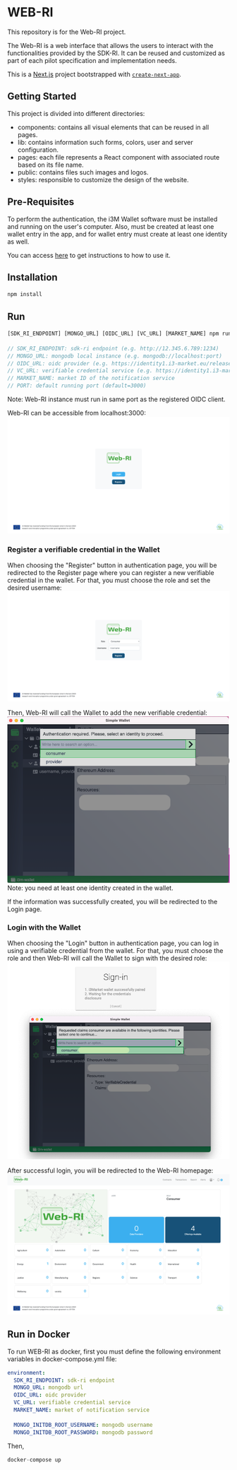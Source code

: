 # WEB-RI
This repository is for the Web-RI project.

The Web-RI is a web interface that allows the users to interact with the functionalities provided by the SDK-RI. It can be reused and customized as part of each pilot specification and implementation needs.

This is a [Next.js](https://nextjs.org/) project bootstrapped with [`create-next-app`](https://github.com/vercel/next.js/tree/canary/packages/create-next-app).

## Getting Started
This project is divided into different directories:
- components: contains all visual elements that can be reused in all pages.
- lib: contains information such forms, colors, user and server configuration.
- pages: each file represents a React component with associated route based on its file name.
- public: contains files such images and logos.
- styles: responsible to customize the design of the website.

## Pre-Requisites
To perform the authentication, the i3M Wallet software must be installed and running on the user's computer. Also, must be created at least one wallet entry in the app, and for wallet entry must create at least one identity as well.

You can access [here](https://i3-market.gitlab.io/code/backplane/backplane-api-gateway/backplane-api-specification/systems/trust-security-privacy/smart-wallet/wallet-desktop.html) to get instructions to how to use it.


## Installation
```javascript
npm install
```

## Run
```javascript
[SDK_RI_ENDPOINT] [MONGO_URL] [OIDC_URL] [VC_URL] [MARKET_NAME] npm run dev -- -p [PORT]

// SDK_RI_ENDPOINT: sdk-ri endpoint (e.g. http://12.345.6.789:1234)
// MONGO_URL: mongodb local instance (e.g. mongodb://localhost:port)
// OIDC_URL: oidc provider (e.g. https://identity1.i3-market.eu/release2)
// VC_URL: verifiable credential service (e.g. https://identity1.i3-market.eu/release2/vc)
// MARKET_NAME: market ID of the notification service
// PORT: default running port (default=3000)
```
Note: Web-RI instance must run in same port as the registered OIDC client.

Web-RI can be accessible from localhost:3000:
![](public/img/readme-pictures/WEB-RI_auth.png)

### Register a verifiable credential in the Wallet
When choosing the "Register" button in authentication page, you will be redirected to the Register page where you can register a new verifiable credential in the wallet. For that, you must choose the role and set the desired username:
![](public/img/readme-pictures/WEB-RI_register.png)

Then, Web-RI will call the Wallet to add the new verifiable credential:
![](public/img/readme-pictures/Wallet_register_credential.png)
Note: you need at least one identity created in the wallet.

If the information was successfully created, you will be redirected to the Login page.


### Login with the Wallet
When choosing the "Login" button in authentication page, you can log in using a verifiable credential from the wallet. For that, you must choose the role and then Web-RI will call the Wallet to sign with the desired role:
![](public/img/readme-pictures/WEB-RI_login_wallet.png)

After successful login, you will be redirected to the Web-RI homepage:
![](public/img/readme-pictures/WEB-RI_home.png)

## Run in Docker
To run WEB-RI as docker, first you must define the following environment variables in docker-compose.yml file:
````yaml
environment: 
  SDK_RI_ENDPOINT: sdk-ri endpoint
  MONGO_URL: mongodb url 
  OIDC_URL: oidc provider
  VC_URL: verifiable credential service
  MARKET_NAME: market of notification service

  MONGO_INITDB_ROOT_USERNAME: mongodb username
  MONGO_INITDB_ROOT_PASSWORD: mongodb password
````
Then,
```javascript
docker-compose up
```

